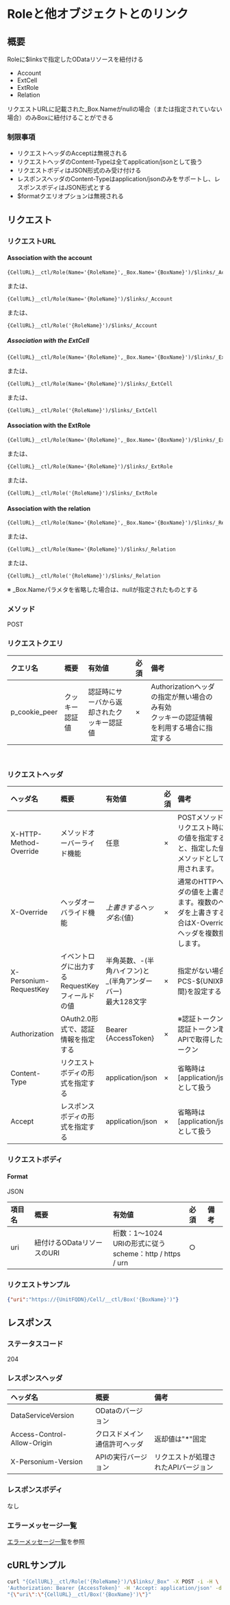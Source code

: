 # Roleと他オブジェクトとのリンク
## 概要
Roleに$linksで指定したODataリソースを紐付ける
* Account
* ExtCell
* ExtRole
* Relation

リクエストURLに記載された_Box.Nameがnullの場合（または指定されていない場合）のみBoxに紐付けることができる

### 制限事項
* リクエストヘッダのAcceptは無視される
* リクエストヘッダのContent-Typeは全てapplication/jsonとして扱う
* リクエストボディはJSON形式のみ受け付ける
* レスポンスヘッダのContent-Typeはapplication/jsonのみをサポートし、レスポンスボディはJSON形式とする
* $formatクエリオプションは無視される


## リクエスト
### リクエストURL
#### Association with the account
```
{CellURL}__ctl/Role(Name='{RoleName}',_Box.Name='{BoxName}')/$links/_Account
```
または、
```
{CellURL}__ctl/Role(Name='{RoleName}')/$links/_Account
```
または、
```
{CellURL}__ctl/Role('{RoleName}')/$links/_Account
```
##### Association with the ExtCell
```
{CellURL}__ctl/Role(Name='{RoleName}',_Box.Name='{BoxName}')/$links/_ExtCell
```
または、
```
{CellURL}__ctl/Role(Name='{RoleName}')/$links/_ExtCell
```
または、
```
{CellURL}__ctl/Role('{RoleName}')/$links/_ExtCell
```
#### Association with the ExtRole
```
{CellURL}__ctl/Role(Name='{RoleName}',_Box.Name='{BoxName}')/$links/_ExtRole
```
または、
```
{CellURL}__ctl/Role(Name='{RoleName}')/$links/_ExtRole
```
または、
```
{CellURL}__ctl/Role('{RoleName}')/$links/_ExtRole
```
#### Association with the relation
```
{CellURL}__ctl/Role(Name='{RoleName}',_Box.Name='{BoxName}')/$links/_Relation
```
または、
```
{CellURL}__ctl/Role(Name='{RoleName}')/$links/_Relation
```
または、
```
{CellURL}__ctl/Role('{RoleName}')/$links/_Relation
```
※ \_Box.Nameパラメタを省略した場合は、nullが指定されたものとする

### メソッド
POST

### リクエストクエリ

|クエリ名|概要|有効値|必須|備考|
|:--|:--|:--|:--|:--|
|p_cookie_peer|クッキー認証値|認証時にサーバから返却されたクッキー認証値|×|Authorizationヘッダの指定が無い場合のみ有効<br>クッキーの認証情報を利用する場合に指定する|
&#160;

### リクエストヘッダ

|ヘッダ名|概要|有効値|必須|備考|
|:--|:--|:--|:--|:--|
|X-HTTP-Method-Override|メソッドオーバーライド機能|任意|×|POSTメソッドでリクエスト時にこの値を指定すると、指定した値がメソッドとして使用されます。|
|X-Override|ヘッダオーバライド機能|${上書きするヘッダ名}:${値}|×|通常のHTTPヘッダの値を上書きします。複数のヘッダを上書きする場合はX-Overrideヘッダを複数指定します。|
|X-Personium-RequestKey|イベントログに出力するRequestKeyフィールドの値|半角英数、-(半角ハイフン)と_(半角アンダーバー)<br>最大128文字|×|指定がない場合、PCS-${UNIX時間}を設定する|
|Authorization|OAuth2.0形式で、認証情報を指定する|Bearer {AccessToken}|×|※認証トークンは認証トークン取得APIで取得したトークン|
|Content-Type|リクエストボディの形式を指定する|application/json|×|省略時は[application/json]として扱う|
|Accept|レスポンスボディの形式を指定する|application/json|×|省略時は[application/json]として扱う|
### リクエストボディ
#### Format
JSON

|項目名|概要|有効値|必須|備考|
|:--|:--|:--|:--|:--|
|uri|紐付けるODataリソースのURI|桁数：1&#65374;1024<br>URIの形式に従う<br>scheme：http / https / urn|○||

### リクエストサンプル
```JSON
{"uri":"https://{UnitFQDN}/Cell/__ctl/Box('{BoxName}')"}
```

## レスポンス
### ステータスコード
204

### レスポンスヘッダ

|ヘッダ名|概要|備考|
|:--|:--|:--|
|DataServiceVersion|ODataのバージョン||
|Access-Control-Allow-Origin|クロスドメイン通信許可ヘッダ|返却値は"*"固定|
|X-Personium-Version|APIの実行バージョン|リクエストが処理されたAPIバージョン|

### レスポンスボディ
なし

### エラーメッセージ一覧
[エラーメッセージ一覧](004_Error_Messages.md)を参照

## cURLサンプル

```sh
curl "{CellURL}__ctl/Role('{RoleName}')/\$links/_Box" -X POST -i -H \
'Authorization: Bearer {AccessToken}' -H 'Accept: application/json' -d \
"{\"uri\":\"{CellURL}__ctl/Box('{BoxName}')\"}"
```

